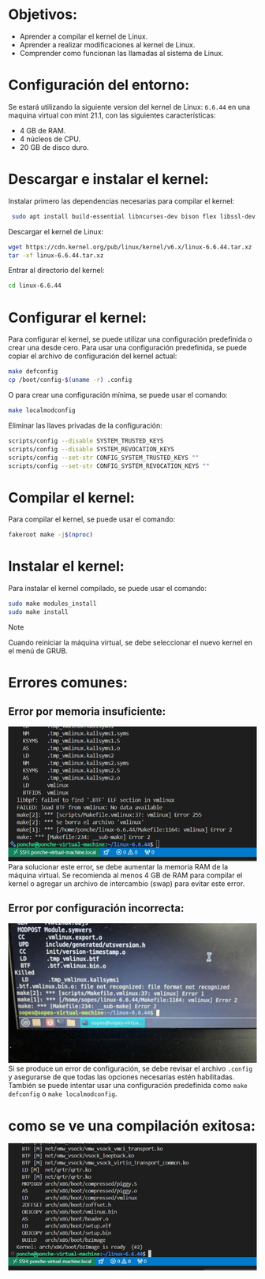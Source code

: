 # Objetivos:
- Aprender a compilar el kernel de Linux.
- Aprender a realizar modificaciones al kernel de Linux.
- Comprender como funcionan las llamadas al sistema de Linux.

# Configuración del entorno:
Se estará utilizando la siguiente version del kernel de Linux: `6.6.44` en una maquina virtual con mint 21.1, con las siguientes características:
- 4 GB de RAM.
- 4 núcleos de CPU.
- 20 GB de disco duro.

# Descargar e instalar el kernel:

Instalar primero las dependencias necesarias para compilar el kernel:
```bash
 sudo apt install build-essential libncurses-dev bison flex libssl-dev libelf-dev fakeroot dwarves
 ```

Descargar el kernel de Linux:
```bash
wget https://cdn.kernel.org/pub/linux/kernel/v6.x/linux-6.6.44.tar.xz
tar -xf linux-6.6.44.tar.xz
```

Entrar al directorio del kernel:
```bash
cd linux-6.6.44
```

# Configurar el kernel:
Para configurar el kernel, se puede utilizar una configuración predefinida o crear una desde cero. Para usar una configuración predefinida, se puede copiar el archivo de configuración del kernel actual:
```bash
make defconfig
cp /boot/config-$(uname -r) .config
```
O para crear una configuración mínima, se puede usar el comando:
```bash
make localmodconfig
```
Eliminar las llaves privadas de la configuración:
```bash
scripts/config --disable SYSTEM_TRUSTED_KEYS
scripts/config --disable SYSTEM_REVOCATION_KEYS
scripts/config --set-str CONFIG_SYSTEM_TRUSTED_KEYS ""
scripts/config --set-str CONFIG_SYSTEM_REVOCATION_KEYS ""
```

# Compilar el kernel:
Para compilar el kernel, se puede usar el comando:
```bash
fakeroot make -j$(nproc)
```

# Instalar el kernel:
Para instalar el kernel compilado, se puede usar el comando:
```bash
sudo make modules_install
sudo make install
```
>[!NOTE]
> Cuando reiniciar la máquina virtual, se debe seleccionar el nuevo kernel en el menú de GRUB.

# Errores comunes:

## Error por memoria insuficiente:
![error_memoria](/Fase1/imgs/memory_error.jpeg)
Para solucionar este error, se debe aumentar la memoria RAM de la máquina virtual. Se recomienda al menos 4 GB de RAM para compilar el kernel o agregar un archivo de intercambio (swap) para evitar este error.
## Error por configuración incorrecta:
![error_configuracion](/Fase1/imgs/config_error.jpeg)
Si se produce un error de configuración, se debe revisar el archivo `.config` y asegurarse de que todas las opciones necesarias estén habilitadas. También se puede intentar usar una configuración predefinida como `make defconfig` o `make localmodconfig`.

# como se ve una compilación exitosa:
![compilacion_exitosa](/Fase1/imgs/successful_build.jpeg)
